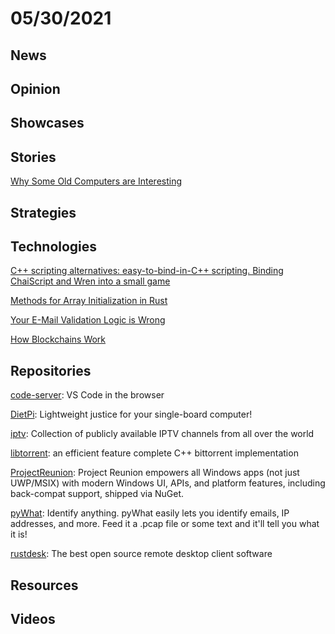 # 05/30/2021

## News


## Opinion


## Showcases

## Stories
[Why Some Old Computers are Interesting](http://hccc.org.uk/retro/retro.html)

## Strategies


## Technologies
[C++ scripting alternatives: easy-to-bind-in-C++ scripting. Binding ChaiScript and Wren into a small game](https://germandiagogomez.medium.com/c-scripting-alternatives-easy-to-bind-scripting-binding-chaiscript-and-wren-into-a-small-game-174c86b0ecd7)

[Methods for Array Initialization in Rust](https://www.joshmcguigan.com/blog/array-initialization-rust/)

[Your E-Mail Validation Logic is Wrong](https://www.netmeister.org/blog/email.html)

[How Blockchains Work](https://asthasr.github.io/posts/how-blockchains-work/)

## Repositories
[code-server](https://github.com/cdr/code-server): VS Code in the browser

[DietPi](https://github.com/MichaIng/DietPi): Lightweight justice for your single-board computer!

[iptv](https://github.com/iptv-org/iptv): Collection of publicly available IPTV channels from all over the world

[libtorrent](https://github.com/arvidn/libtorrent): an efficient feature complete C++ bittorrent implementation

[ProjectReunion](https://github.com/microsoft/ProjectReunion): Project Reunion empowers all Windows apps (not just UWP/MSIX) with modern Windows UI, APIs, and platform features, including back-compat support, shipped via NuGet.

[pyWhat](https://github.com/bee-san/pyWhat): Identify anything. pyWhat easily lets you identify emails, IP addresses, and more. Feed it a .pcap file or some text and it'll tell you what it is!

[rustdesk](https://github.com/rustdesk/rustdesk): The best open source remote desktop client software

## Resources


## Videos


